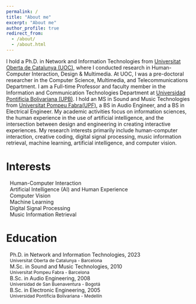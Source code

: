 ```yaml
---
permalink: /
title: "About me"
excerpt: "About me"
author_profile: true
redirect_from: 
  - /about/
  - /about.html
---
```


I hold a Ph.D. in Network and Information Technologies from [Universitat Oberta de Catalunya (UOC)](https://uoc.edu), where I conducted research in Human-Computer Interaction, Design & Multimedia. At UOC, I was a pre-doctoral researcher in the Computer Science, Multimedia, and Telecommunications Department. I am a Full-time Professor and faculty member in the Information and Communication Technologies Department at [Universidad Pontificia Bolivariana (UPB)](https://upb.edu.co). I hold an MS in Sound and Music Technologies from [Universitat Pompeu Fabra(UPF)](https://www.upf.edu/en/), a BS in Audio Engineer, and a BS in Electrical Engineer. My academic activities focus on information sciences, the human experience in the use of artificial intelligence, and the intersection between design and engineering in creating interactive experiences. My research interests primarily include human-computer interaction, creative coding, digital signal processing, music information retrieval, machine learning, artificial intelligence, and computer vision.

Interests
======
<ul style="list-style-type: none; padding-left: 0;">
    <li>
        <i class="fas fa-pen-nib" style="margin-right: 10px;"></i>
        Human-Computer Interaction
    </li>
    <li>
        <i class="fas fa-pen-nib" style="margin-right: 10px;"></i>
        Artificial Intelligence (AI) and Human Experience
    </li>
    <li>
        <i class="fas fa-pen-nib" style="margin-right: 10px;"></i>
        Computer Vision
    </li>
    <li>
        <i class="fas fa-pen-nib" style="margin-right: 10px;"></i>
        Machine Learning
    </li>
    <li>
        <i class="fas fa-pen-nib" style="margin-right: 10px;"></i>
        Digital Signal Processing
    </li>
    <li>
        <i class="fas fa-pen-nib" style="margin-right: 10px;"></i>
        Music Information Retrieval
    </li>
</ul>

Education
=====
<ul style="list-style-type: none; padding-left: 0;">
  <li>
      <i class="fas fa-graduation-cap" style="margin-right: 10px;"></i>
            <div style="display: inline-block; vertical-align: top;">
                <div>Ph.D. in Network and Information Technologies, 2023</div>
                <div style="font-size: 9pt;">Universitat Oberta de Catalunya - Barcelona</div>
            </div>
  </li>
  <li>
      <i class="fas fa-graduation-cap" style="margin-right: 10px;"></i>
            <div style="display: inline-block; vertical-align: top;">
                <div>M.Sc. in Sound and Music Technologies, 2010</div>
                <div style="font-size: 9pt;">Universitat Pompeu Fabra - Barcelona</div>
            </div>
   </li>
   <li>
       <i class="fas fa-graduation-cap" style="margin-right: 10px;"></i>
            <div style="display: inline-block; vertical-align: top;">
                <div>B.Sc. in Audio Engineering, 2008</div>
                <div style="font-size: 9pt;">Universidad de San Buenaventura - Bogotá</div>
            </div>
    </li>
    <li>
        <i class="fas fa-graduation-cap" style="margin-right: 10px;"></i>
            <div style="display: inline-block; vertical-align: top;">
                <div>B.Sc. in Electronic Engineering, 2005</div>
                <div style="font-size: 9pt;">Universidad Pontificia Bolivariana - Medellín</div>
            </div>
    </li>
</ul>
  
